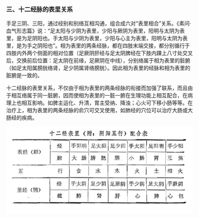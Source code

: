 ### 三、十二经脉的表里关系

手足三阴、三阳，通过经别和别络互相沟通，组合成六对“表里相合”关系。《素问·血气形志篇》说：“足太阳与少阴为表里，少阳与厥阴为表里，阳明与太阴为表里，是为足阴阳也。手太阳与少阴为表里，少阳与心主为表里，阳明与太阴为表里，是为手之阴阳也”。相为表里的两条经脉，都在四肢末端交接，都分别循行于四肢内外两个侧面的相对位置（足厥阴肝经与足太阴脾经在下肢内踝上八寸处交叉后，交换前后位置：足太阴在前缘，足厥阴在中线），分别络属于相为表里的脏腑（如足太阳属膀胱络肾，足少阴属肾络膀胱）。因此相为表里的经脉和相为表里的脏腑是一致的。

十二经脉的表里关系，不仅由于相为表里的两条经脉的衔接而加强了联系，而且由于相互络属于同一脏腑，因而使相为表里的一脏一腑在生理功能上相互配合，在病理上也相互影响。如脾主运化、升清，胃主受纳、降浊；心火可下移小肠等等。在治疗上，相为表里的两条经脉的俞穴可交叉使用，如肺经的穴位可以治疗大肠或大肠经的疾病。

![](img/3表十二经表里.png)
